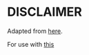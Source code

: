 # DISCLAIMER

Adapted from [here](https://github.com/MonetDBSolutions/tpch-scripts).

For use with [this](https://github.com/abejgonzalez/monetdb-cluster-tpch-analysis)
